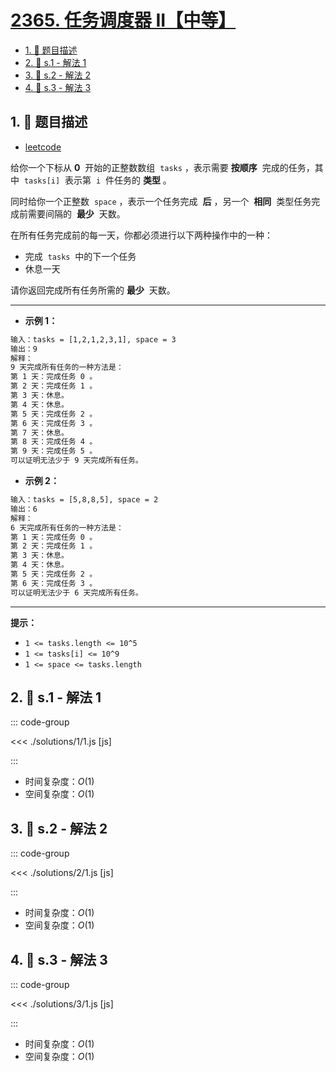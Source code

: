 # [2365. 任务调度器 II【中等】](https://github.com/tnotesjs/TNotes.leetcode/tree/main/notes/2365.%20%E4%BB%BB%E5%8A%A1%E8%B0%83%E5%BA%A6%E5%99%A8%20II%E3%80%90%E4%B8%AD%E7%AD%89%E3%80%91)

<!-- region:toc -->

- [1. 📝 题目描述](#1--题目描述)
- [2. 🎯 s.1 - 解法 1](#2--s1---解法-1)
- [3. 🎯 s.2 - 解法 2](#3--s2---解法-2)
- [4. 🎯 s.3 - 解法 3](#4--s3---解法-3)

<!-- endregion:toc -->

## 1. 📝 题目描述

- [leetcode](https://leetcode.cn/problems/task-scheduler-ii/)

给你一个下标从 **0**  开始的正整数数组  `tasks` ，表示需要 **按顺序**  完成的任务，其中  `tasks[i]`  表示第  `i`  件任务的 **类型** 。

同时给你一个正整数  `space` ，表示一个任务完成  **后** ，另一个  **相同**  类型任务完成前需要间隔的  **最少**  天数。

在所有任务完成前的每一天，你都必须进行以下两种操作中的一种：

- 完成  `tasks`  中的下一个任务
- 休息一天

请你返回完成所有任务所需的 **最少**  天数。

---

- **示例 1：**

```txt
输入：tasks = [1,2,1,2,3,1], space = 3
输出：9
解释：
9 天完成所有任务的一种方法是：
第 1 天：完成任务 0 。
第 2 天：完成任务 1 。
第 3 天：休息。
第 4 天：休息。
第 5 天：完成任务 2 。
第 6 天：完成任务 3 。
第 7 天：休息。
第 8 天：完成任务 4 。
第 9 天：完成任务 5 。
可以证明无法少于 9 天完成所有任务。
```

- **示例 2：**

```txt
输入：tasks = [5,8,8,5], space = 2
输出：6
解释：
6 天完成所有任务的一种方法是：
第 1 天：完成任务 0 。
第 2 天：完成任务 1 。
第 3 天：休息。
第 4 天：休息。
第 5 天：完成任务 2 。
第 6 天：完成任务 3 。
可以证明无法少于 6 天完成所有任务。
```

---

**提示：**

- `1 <= tasks.length <= 10^5`
- `1 <= tasks[i] <= 10^9`
- `1 <= space <= tasks.length`

## 2. 🎯 s.1 - 解法 1

::: code-group

<<< ./solutions/1/1.js [js]

:::

- 时间复杂度：$O(1)$
- 空间复杂度：$O(1)$

## 3. 🎯 s.2 - 解法 2

::: code-group

<<< ./solutions/2/1.js [js]

:::

- 时间复杂度：$O(1)$
- 空间复杂度：$O(1)$

## 4. 🎯 s.3 - 解法 3

::: code-group

<<< ./solutions/3/1.js [js]

:::

- 时间复杂度：$O(1)$
- 空间复杂度：$O(1)$

